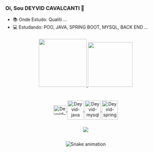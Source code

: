 ### Oi, Sou DEYVID CAVALCANTI 👋



- 📚 Onde Estudo: Qualiti ...
- 💻 Estudando: POO, JAVA, SPRING BOOT, MYSQL, BACK END ...

###
<div align="center">
  <a href="https://github.com/Deyvidecp">
  <img height="150em" src="https://github-readme-stats.vercel.app/api?username=Deyvidecp&show_icons=true&theme=dracula&include_all_commits=true&count_private=true"/>
  <img height="140em" src="https://github-readme-stats.vercel.app/api/top-langs/?username=Deyvidecp&layout=compact&langs_count=7&theme=dracula"/>
    
###
    
<div style="display: inline_block"><br>
  <img align="center" alt="Deyvid-git" height="30" width="40"
  <img src="https://cdn.jsdelivr.net/gh/devicons/devicon/icons/git/git-original.svg" />
  <img align="center" alt="Deyvid-java" height="60" width="50"
  <img src="https://cdn.jsdelivr.net/gh/devicons/devicon/icons/java/java-original-wordmark.svg" />
  <img align="center" alt="Deyvid-mysql" height="60" width="50"
  <img src="https://cdn.jsdelivr.net/gh/devicons/devicon/icons/mysql/mysql-original-wordmark.svg" />
  <img align="center" alt="Deyvid-spring" height="60" width="50"
  <img src="https://cdn.jsdelivr.net/gh/devicons/devicon/icons/spring/spring-plain-wordmark.svg" />
  
  ###
  
  <a href="https://www.linkedin.com/in/deyvid-cavalcanti/" target="_blank"><img src="https://img.shields.io/badge/-LinkedIn-%230077B5?style=for-the-badge&logo=linkedin&logoColor=white" target="_blank"></a> 
  
 ##
  
  ![Snake animation](https://github.com/Deyvidecp/Deyvidecp/blob/output/github-contribution-grid-snake.svg])

          
          
               
               
